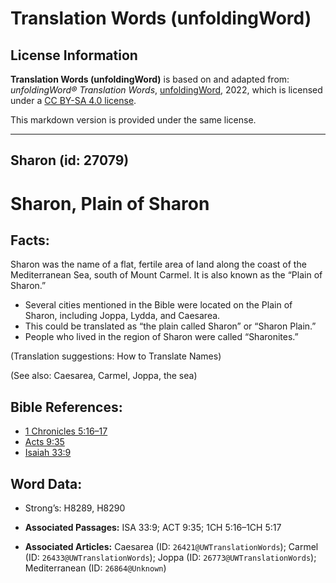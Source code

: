 # Translation Words (unfoldingWord)

## License Information

**Translation Words (unfoldingWord)** is based on and adapted from: _unfoldingWord® Translation Words_, [unfoldingWord](https://unfoldingword.org/utw), 2022, which is licensed under a [CC BY-SA 4.0 license](https://creativecommons.org/licenses/by-sa/4.0/legalcode.en).

This markdown version is provided under the same license.



--------------------------------

## Sharon (id: 27079)

Sharon, Plain of Sharon
=======================

Facts:
------

Sharon was the name of a flat, fertile area of land along the coast of the Mediterranean Sea, south of Mount Carmel. It is also known as the “Plain of Sharon.”

* Several cities mentioned in the Bible were located on the Plain of Sharon, including Joppa, Lydda, and Caesarea.
* This could be translated as “the plain called Sharon” or “Sharon Plain.”
* People who lived in the region of Sharon were called “Sharonites.”

(Translation suggestions: How to Translate Names)

(See also: Caesarea, Carmel, Joppa, the sea)

Bible References:
-----------------

* [1 Chronicles 5:16–17](https://ref.ly/1Chr5:16-1Chr5:17)
* [Acts 9:35](https://ref.ly/Acts9:35)
* [Isaiah 33:9](https://ref.ly/Isa33:9)

Word Data:
----------

* Strong’s: H8289, H8290

* **Associated Passages:** ISA 33:9; ACT 9:35; 1CH 5:16–1CH 5:17
* **Associated Articles:** Caesarea (ID: `26421@UWTranslationWords`); Carmel (ID: `26433@UWTranslationWords`); Joppa (ID: `26773@UWTranslationWords`); Mediterranean (ID: `26864@Unknown`)

